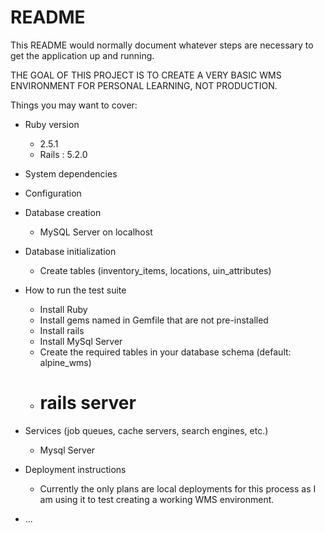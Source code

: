 # README

This README would normally document whatever steps are necessary to get the
application up and running.

THE GOAL OF THIS PROJECT IS TO CREATE A VERY BASIC WMS ENVIRONMENT FOR PERSONAL LEARNING, NOT PRODUCTION.

Things you may want to cover:

* Ruby version
  - 2.5.1
  - Rails : 5.2.0

* System dependencies

* Configuration

* Database creation
  - MySQL Server on localhost

* Database initialization
  - Create tables (inventory_items, locations, uin_attributes)

* How to run the test suite
  - Install Ruby
  - Install gems named in Gemfile that are not pre-installed
  - Install rails
  - Install MySql Server
  - Create the required tables in your database schema (default: alpine_wms)
  - # rails server

* Services (job queues, cache servers, search engines, etc.)
  - Mysql Server

* Deployment instructions
  - Currently the only plans are local deployments for this process as I am using it to test creating a working WMS environment.

* ...
